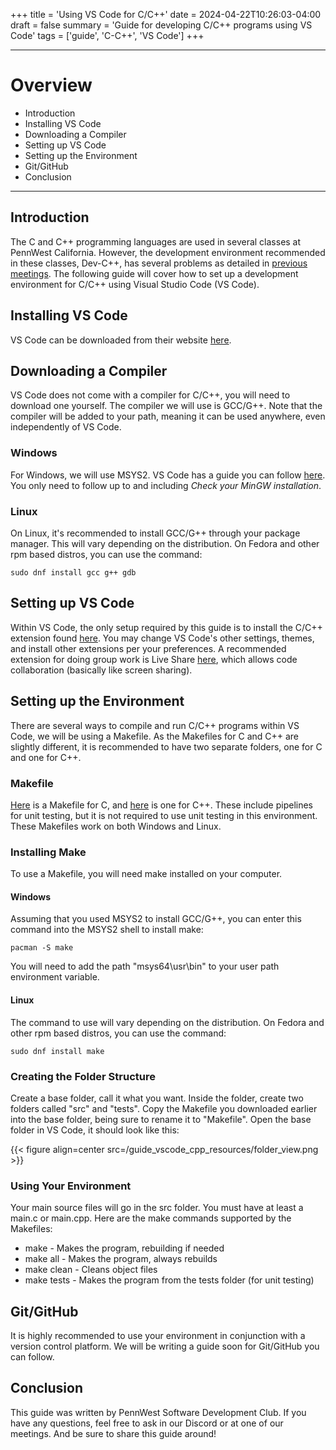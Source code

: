 +++
title = 'Using VS Code for C/C++'
date = 2024-04-22T10:26:03-04:00
draft = false
summary = 'Guide for developing C/C++ programs using VS Code'
tags = ['guide', 'C-C++', 'VS Code']
+++

***

# Overview

- Introduction
- Installing VS Code
- Downloading a Compiler
- Setting up VS Code
- Setting up the Environment
- Git/GitHub
- Conclusion

***

## Introduction

The C and C++ programming languages are used in several classes at PennWest California. However, the development environment recommended in these classes, Dev-C++, has several problems as detailed in [previous meetings](/posts/2024-02-15-fifth-spring-meeting). The following guide will cover how to set up a development environment for C/C++ using Visual Studio Code (VS Code).

## Installing VS Code

VS Code can be downloaded from their website [here](https://code.visualstudio.com/).

## Downloading a Compiler

VS Code does not come with a compiler for C/C++, you will need to download one yourself. The compiler we will use is GCC/G++. Note that the compiler will be added to your path, meaning it can be used anywhere, even independently of VS Code.

### Windows

For Windows, we will use MSYS2. VS Code has a guide you can follow [here](https://code.visualstudio.com/docs/cpp/config-mingw#_prerequisites). You only need to follow up to and including *Check your MinGW installation*. 

### Linux

On Linux, it's recommended to install GCC/G++ through your package manager. This will vary depending on the distribution. On Fedora and other rpm based distros, you can use the command:

```
sudo dnf install gcc g++ gdb
```

## Setting up VS Code

Within VS Code, the only setup required by this guide is to install the C/C++ extension found [here](https://marketplace.visualstudio.com/items?itemName=ms-vscode.cpptools). You may change VS Code's other settings, themes, and install other extensions per your preferences. A recommended extension for doing group work is Live Share [here](https://marketplace.visualstudio.com/items?itemName=MS-vsliveshare.vsliveshare), which allows code collaboration (basically like screen sharing).

## Setting up the Environment

There are several ways to compile and run C/C++ programs within VS Code, we will be using a Makefile. As the Makefiles for C and C++ are slightly different, it is recommended to have two separate folders, one for C and one for C++.

### Makefile

[Here](/guide_vscode_cpp_resources/Makefile-c) is a Makefile for C, and [here](/guide_vscode_cpp_resources/Makefile-cpp) is one for C++. These include pipelines for unit testing, but it is not required to use unit testing in this environment. These Makefiles work on both Windows and Linux.

### Installing Make

To use a Makefile, you will need make installed on your computer.

#### Windows

Assuming that you used MSYS2 to install GCC/G++, you can enter this command into the MSYS2 shell to install make:

```
pacman -S make
```

You will need to add the path "msys64\usr\bin" to your user path environment variable.


#### Linux

The command to use will vary depending on the distribution. On Fedora and other rpm based distros, you can use the command:

```
sudo dnf install make
```

### Creating the Folder Structure

Create a base folder, call it what you want. Inside the folder, create two folders called "src" and "tests". Copy the Makefile you downloaded earlier into the base folder, being sure to rename it to "Makefile". Open the base folder in VS Code, it should look like this:

{{< figure align=center src=/guide_vscode_cpp_resources/folder_view.png >}}

### Using Your Environment

Your main source files will go in the src folder. You must have at least a main.c or main.cpp. Here are the make commands supported by the Makefiles:

* make - Makes the program, rebuilding if needed
* make all - Makes the program, always rebuilds
* make clean - Cleans object files
* make tests - Makes the program from the tests folder (for unit testing)

## Git/GitHub

It is highly recommended to use your environment in conjunction with a version control platform. We will be writing a guide soon for Git/GitHub you can follow.

## Conclusion

This guide was written by PennWest Software Development Club. If you have any questions, feel free to ask in our Discord or at one of our meetings. And be sure to share this guide around!
